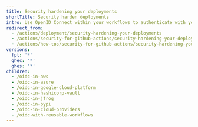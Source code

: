 ```yaml
---
title: Security hardening your deployments
shortTitle: Security harden deployments
intro: Use OpenID Connect within your workflows to authenticate with your cloud provider.
redirect_from:
  - /actions/deployment/security-hardening-your-deployments
  - /actions/security-for-github-actions/security-hardening-your-deployments
  - /actions/how-tos/security-for-github-actions/security-hardening-your-deployments
versions:
  fpt: '*'
  ghec: '*'
  ghes: '*'
children:
  - /oidc-in-aws
  - /oidc-in-azure
  - /oidc-in-google-cloud-platform
  - /oidc-in-hashicorp-vault
  - /oidc-in-jfrog
  - /oidc-in-pypi
  - /oidc-in-cloud-providers
  - /oidc-with-reusable-workflows
---
```

